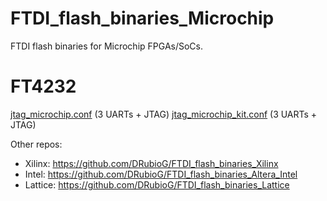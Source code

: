 # FTDI_flash_binaries_Microchip
 FTDI flash binaries for Microchip FPGAs/SoCs.

# FT4232
[jtag_microchip.conf](./binaries/ft4232/jtag_microchip.conf) (3 UARTs + JTAG)
[jtag_microchip_kit.conf](./binaries/ft4232/jtag_microchip_kit.conf) (3 UARTs + JTAG)

Other repos:
- Xilinx: https://github.com/DRubioG/FTDI_flash_binaries_Xilinx
- Intel: https://github.com/DRubioG/FTDI_flash_binaries_Altera_Intel
- Lattice: https://github.com/DRubioG/FTDI_flash_binaries_Lattice
